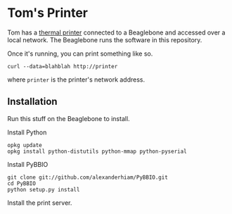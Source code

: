 Tom's Printer
===========
Tom has a [thermal printer](http://learn.adafruit.com/mini-thermal-receipt-printer/microcontroller)
connected to a Beaglebone
and accessed over a local network. The Beaglebone runs the software in this repository.

Once it's running, you can print something like so.

    curl --data=blahblah http://printer

where `printer` is the printer's network address.

## Installation
Run this stuff on the Beaglebone to install.

Install Python

    opkg update
    opkg install python-distutils python-mmap python-pyserial

Install PyBBIO

    git clone git://github.com/alexanderhiam/PyBBIO.git
    cd PyBBIO
    python setup.py install

Install the print server.
